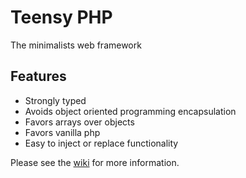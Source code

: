 # Teensy PHP

The minimalists web framework

## Features
- Strongly typed
- Avoids object oriented programming encapsulation
- Favors arrays over objects
- Favors vanilla php
- Easy to inject or replace functionality

Please see the [wiki](https://github.com/daniel-samson/teensyphp/wiki) for more information.
